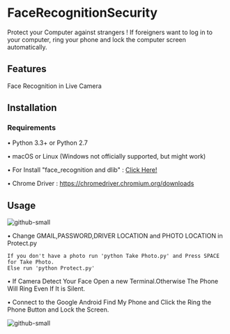 # FaceRecognitionSecurity
Protect your Computer against strangers ! If foreigners want to log in to your computer, ring your phone and lock the computer screen automatically.
## Features

Face Recognition in Live Camera


## Installation
### Requirements
• Python 3.3+ or Python 2.7

• macOS or Linux (Windows not officially supported, but might work)

• For Install "face_recognition and dlib" : [Click Here!](https://github.com/ageitgey/face_recognition)

• Chrome Driver : https://chromedriver.chromium.org/downloads

## Usage
![github-small](obama.png)

• Change GMAIL,PASSWORD,DRIVER LOCATION and PHOTO LOCATION in Protect.py 

```
If you don't have a photo run 'python Take Photo.py' and Press SPACE for Take Photo.
Else run 'python Protect.py'
```

• If Camera Detect Your Face Open a new Terminal.Otherwise The Phone Will Ring Even If It is Silent.

• Connect to the Google Android Find My Phone and Click the Ring the Phone Button and Lock the Screen.

![github-small](phone.png)



